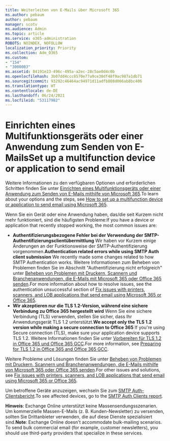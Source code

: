 ```yaml
---
title: Weiterleiten von E-Mails über Microsoft 365
ms.author: pebaum
author: pebaum
manager: scotv
ms.audience: Admin
ms.topic: article
ms.service: o365-administration
ROBOTS: NOINDEX, NOFOLLOW
localization_priority: Priority
ms.collection: Adm_O365
ms.custom:
- "154"
- "3000003"
ms.assetid: 84191e23-496c-495a-a2ec-28c5ae0d4c0b
ms.openlocfilehash: 3b07dd4ccc8570e77a9ce30df48f9ac987a1db71
ms.sourcegitcommit: 93292c46464ac94971d11adfb808d066ab8bc406
ms.translationtype: HT
ms.contentlocale: de-DE
ms.lasthandoff: 06/24/2021
ms.locfileid: "53117982"
---
```

# <a name="set-up-a-multifunction-device-or-application-to-send-email"></a><span data-ttu-id="73072-102">Einrichten eines Multifunktionsgeräts oder einer Anwendung zum Senden von E-Mails</span><span class="sxs-lookup"><span data-stu-id="73072-102">Set up a multifunction device or application to send email</span></span>

<span data-ttu-id="73072-103">Weitere Informationen zu den verfügbaren Optionen und erforderlichen Schritten finden Sie unter [Einrichten eines Multifunktionsgeräts oder einer Anwendung zum Senden von E-Mails mithilfe von Microsoft 365](/Exchange/mail-flow-best-practices/how-to-set-up-a-multifunction-device-or-application-to-send-email-using-microsoft-365-or-office-365).</span><span class="sxs-lookup"><span data-stu-id="73072-103">To learn about your options and the steps, see [How to set up a multifunction device or application to send email using Microsoft 365](/Exchange/mail-flow-best-practices/how-to-set-up-a-multifunction-device-or-application-to-send-email-using-microsoft-365-or-office-365).</span></span>
  
<span data-ttu-id="73072-104">Wenn Sie ein Gerät oder eine Anwendung haben, das/die seit Kurzem nicht mehr funktioniert, sind die häufigsten Probleme:</span><span class="sxs-lookup"><span data-stu-id="73072-104">If you have a device or application that recently stopped working, the most common issues are:</span></span>

- <span data-ttu-id="73072-105">**Authentifizierungsbezogene Fehler bei der Verwendung der SMTP-Authentifizierungsclientübermittlung** Wir haben vor Kurzem einige Änderungen an der Funktionsweise der SMTP-Authentifizierung vorgenommen.</span><span class="sxs-lookup"><span data-stu-id="73072-105">**Authentication related errors while using SMTP Auth client submission** We recently made some changes related to how SMTP Authentication works.</span></span> <span data-ttu-id="73072-106">Weitere Informationen zum Beheben von Problemen finden Sie im Abschnitt "Authentifizierung nicht erfolgreich" unter [Beheben von Problemen mit Druckern, Scannern und Branchenanwendungen, die E-Mails mit Microsoft 365 oder Office 365 senden](/Exchange/mail-flow-best-practices/fix-issues-with-printers-scanners-and-lob-applications-that-send-email-using-off#error-authentication-unsuccessful).</span><span class="sxs-lookup"><span data-stu-id="73072-106">For more information about how to resolve issues, see the authentication unsuccessful section of [Fix issues with printers, scanners, and LOB applications that send email using Microsoft 365 or Office 365](/Exchange/mail-flow-best-practices/fix-issues-with-printers-scanners-and-lob-applications-that-send-email-using-off#error-authentication-unsuccessful).</span></span>
- <span data-ttu-id="73072-107">**Wir akzeptieren nur die TLS 1.2-Version, während eine sichere Verbindung zu Office 365 hergestellt wird** Wenn Sie eine sichere Verbindung (TLS) verwenden, stellen Sie sicher, dass Ihr Anwendungsgerät TLS 1.2 unterstützt.</span><span class="sxs-lookup"><span data-stu-id="73072-107">**We accept only the TLS 1.2 version while making a secure connection to Office 365** If you're using Secure connection (TLS), make sure your application device supports TLS 1.2.</span></span> <span data-ttu-id="73072-108">Weitere Informationen finden Sie unter [Vorbereiten für TLS 1.2 in Office 365 und Office 365 GCC](/microsoft-365/compliance/prepare-tls-1.2-in-office-365).</span><span class="sxs-lookup"><span data-stu-id="73072-108">For more information, see [Preparing for TLS 1.2 in Office 365 and Office 365 GCC](/microsoft-365/compliance/prepare-tls-1.2-in-office-365).</span></span>
 
<span data-ttu-id="73072-109">Weitere Probleme und Lösungen finden Sie unter [Beheben von Problemen mit Druckern, Scannern und Branchenanwendungen, die E-Mails mithilfe von Microsoft 365 oder Office 365 senden](/Exchange/mail-flow-best-practices/fix-issues-with-printers-scanners-and-lob-applications-that-send-email-using-off).</span><span class="sxs-lookup"><span data-stu-id="73072-109">For other issues and solutions, see [Fix issues with printers, scanners, and LOB applications that send email using Microsoft 365 or Office 365](/Exchange/mail-flow-best-practices/fix-issues-with-printers-scanners-and-lob-applications-that-send-email-using-off).</span></span>

<span data-ttu-id="73072-110">Um betroffene Geräte anzuzeigen, wechseln Sie zum [SMTP Auth-Clientsbericht](https://protection.office.com/mailflow/dashboard).</span><span class="sxs-lookup"><span data-stu-id="73072-110">To see affected devices, go to the [SMTP Auth Clients report](https://protection.office.com/mailflow/dashboard).</span></span>

<span data-ttu-id="73072-p103">**Hinweis**: Exchange Online unterstützt keine Massensendungsszenarien. Um kommerzielle Massen-E-Mails (z. B. Kunden-Newsletter) zu versenden, sollten Sie Drittanbieter verwenden, die auf diese Dienste spezialisiert sind.</span><span class="sxs-lookup"><span data-stu-id="73072-p103">**Note**: Exchange Online doesn't accommodate bulk-mailing scenarios. To send bulk commercial email (for example, customer newsletters), you should use third-party providers that specialize in these services.</span></span>
